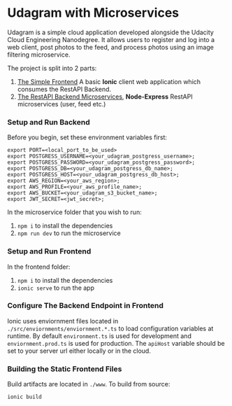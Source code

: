 # Udagram with Microservices

Udagram is a simple cloud application developed alongside the Udacity Cloud Engineering Nanodegree. It allows users to register and log into a web client, post photos to the feed, and process photos using an image filtering microservice.

The project is split into 2 parts:
1. [The Simple Frontend](/frontend) A basic **Ionic** client web application which consumes the RestAPI Backend. 
2. [The RestAPI Backend Microservices](/restapis), **Node-Express** RestAPI microservices (user, feed etc.)

### Setup and Run Backend

Before you begin, set these environment variables first:

```
export PORT=<local_port_to_be_used>
export POSTGRESS_USERNAME=<your_udagram_postgress_username>;
export POSTGRESS_PASSWORD=<your_udagram_postgress_password>;
export POSTGRESS_DB=<your_udagram_postgress_db_name>;
export POSTGRESS_HOST=<your_udagram_postgress_db_host>;
export AWS_REGION=<your_aws_region>;
export AWS_PROFILE=<your_aws_profile_name>;
export AWS_BUCKET=<your_udagram_s3_bucket_name>;
export JWT_SECRET=<jwt_secret>;
```

In the microservice folder that you wish to run:

1. `npm i` to install the dependencies
2. `npm run dev` to run the microservice

### Setup and Run Frontend

In the frontend folder:

1. `npm i` to install the dependencies
2. `ionic serve` to run the app

### Configure The Backend Endpoint in Frontend

Ionic uses enviornment files located in `./src/enviornments/enviornment.*.ts` to load configuration variables at runtime. By default `environment.ts` is used for development and `enviornment.prod.ts` is used for production. The `apiHost` variable should be set to your server url either locally or in the cloud.

### Building the Static Frontend Files

Build artifacts are located in `./www`. To build from source:

```
ionic build
```
